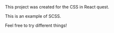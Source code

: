 This project was created for the CSS in React quest.

This is an example of SCSS.

Feel free to try different things!
